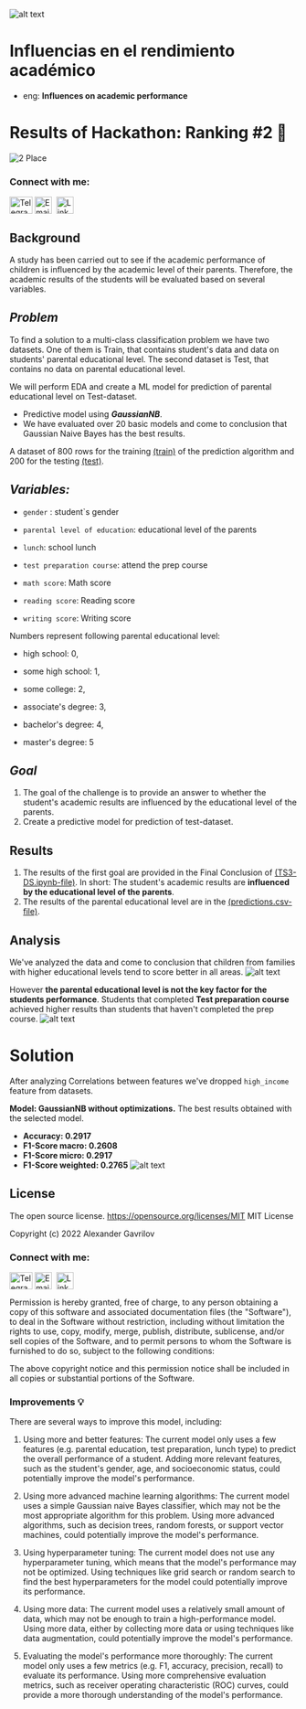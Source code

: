 ![alt text](https://github.com/GVRQ/TS3-DS/blob/main/images/nuwe.jpg?raw=true)
# Influencias en el rendimiento académico
* eng: **Influences on academic performance**

# Results of Hackathon: **Ranking #2** 🥇 
![2 Place](https://github.com/GVRQ/TS3-DS/blob/main/images/ranking_.png?raw=true)


<h3 style="text-align: left;" align="left">Connect with me:</h3>
<p style="text-align: left;" align="left"><a href="https://t.me/gavrilov_se" target="blank"><img style="float: left;" src="https://www.svgrepo.com/show/349527/telegram.svg" alt="Telegram_Alexander_Gavrilov_Data_Scientist" width="40" height="30" align="center" /></a>&nbsp;<a href="mailto:alexander@gavrilov.se" target="blank"><img src="https://www.clipartmax.com/png/full/91-913506_computer-icons-email-address-clip-art-icon-email-vector-png.png" alt="Email_Alexander_Gavrilov_Data_Scientist" width="30" height="30" align="center" /></a>&nbsp; <a href="https://www.linkedin.com/in/GVRQ/" target="blank"><img src="https://upload.wikimedia.org/wikipedia/commons/thumb/8/81/LinkedIn_icon.svg/72px-LinkedIn_icon.svg.png" alt="Linkedin_Alexander_Gavrilov_Data_Scientist" width="30" height="30" align="center" /></a></p>

## Background
A study has been carried out to see if the academic performance of children is influenced by the academic level of their parents. Therefore, the academic results of the students will be evaluated based on several variables.


## *Problem*
To find a solution to a multi-class classification problem we have two datasets. One of them is Train, that contains student's data and data on students' parental educational level. The second dataset is Test, that contains no data on parental educational level.

We will perform EDA and create a ML model for prediction of parental educational level on Test-dataset.
-  Predictive model using ***GaussianNB***. 
- We have evaluated over 20 basic models and come to conclusion that Gaussian Naive Bayes has the best results.

A dataset of 800 rows for the training [(train)](https://challenges-asset-files.s3.us-east-2.amazonaws.com/Events/Talent+Squad+League/3rd_batch/data/train.csv) of the prediction algorithm and 200 for the testing [(test)](https://challenges-asset-files.s3.us-east-2.amazonaws.com/Events/Talent+Squad+League/3rd_batch/data/test.csv).

## *Variables:*
- `gender` : student`s gender

- `parental level of education`: educational level of the parents

- `lunch`: school lunch

- `test preparation course`: attend the prep course

- `math score`: Math score

- `reading score`: Reading score

- `writing score`: Writing score

Numbers represent following parental educational level:
- high school: 0,

- some high school: 1,

- some college: 2,

- associate's degree: 3,

- bachelor's degree: 4,

- master's degree: 5

## *Goal*
1. The goal of the challenge is to provide an answer to whether the student's academic results are influenced by the educational level of the parents. 
2. Create a predictive model for prediction of test-dataset.

## Results

1. The results of the first goal are provided in the Final Conclusion of [(TS3-DS.ipynb-file)](https://github.com/GVRQ/TS3-DS/blob/main/TS_DS3.ipynb). In short: The student's academic results are **influenced by the educational level of the parents**.
2. The results of the parental educational level are in the [(predictions.csv-file)](https://github.com/GVRQ/TS3-DS/blob/main/predictions.json).

## Analysis
We've analyzed the data and come to conclusion that children from families with higher educational levels tend to score better in all areas. 
![alt text](https://github.com/GVRQ/TS3-DS/blob/main/images/Parental_ed_values.png?raw=true)

However **the parental educational level is not the key factor for the students performance**. Students that completed **Test preparation course** achieved higher results than students that haven't completed the prep course.
![alt text](https://github.com/GVRQ/TS3-DS/blob/main/images/prep_course_vs_scores.png?raw=true)

# Solution
After analyzing Correlations between features we've dropped `high_income` feature from datasets.

**Model: GaussianNB without optimizations.**
The best results obtained with the selected model.

- **Accuracy: 0.2917**
- **F1-Score macro: 0.2608**
- **F1-Score micro: 0.2917**
- **F1-Score weighted: 0.2765**
![alt text](https://github.com/GVRQ/TS3-DS/blob/main/images/ML_results.png?raw=true)

## License
The open source license. https://opensource.org/licenses/MIT
MIT License

Copyright (c) 2022 Alexander Gavrilov

<h3 style="text-align: left;" align="left">Connect with me:</h3>
<p style="text-align: left;" align="left"><a href="https://t.me/gavrilov_se" target="blank"><img style="float: left;" src="https://www.svgrepo.com/show/349527/telegram.svg" alt="Telegram_Alexander_Gavrilov_Data_Scientist" width="40" height="30" align="center" /></a>&nbsp;<a href="mailto:alexander@gavrilov.se" target="blank"><img src="https://www.clipartmax.com/png/full/91-913506_computer-icons-email-address-clip-art-icon-email-vector-png.png" alt="Email_Alexander_Gavrilov_Data_Scientist" width="30" height="30" align="center" /></a>&nbsp; <a href="https://www.linkedin.com/in/GVRQ/" target="blank"><img src="https://upload.wikimedia.org/wikipedia/commons/thumb/8/81/LinkedIn_icon.svg/72px-LinkedIn_icon.svg.png" alt="Linkedin_Alexander_Gavrilov_Data_Scientist" width="30" height="30" align="center" /></a></p>

Permission is hereby granted, free of charge, to any person obtaining a copy
of this software and associated documentation files (the "Software"), to deal
in the Software without restriction, including without limitation the rights
to use, copy, modify, merge, publish, distribute, sublicense, and/or sell
copies of the Software, and to permit persons to whom the Software is
furnished to do so, subject to the following conditions:

The above copyright notice and this permission notice shall be included in all
copies or substantial portions of the Software.

### Improvements 💡
There are several ways to improve this model, including:
1.    Using more and better features: The current model only uses a few features (e.g. parental education, test preparation, lunch type) to predict the overall performance of a student. Adding more relevant features, such as the student's gender, age, and socioeconomic status, could potentially improve the model's performance.

2.    Using more advanced machine learning algorithms: The current model uses a simple Gaussian naive Bayes classifier, which may not be the most appropriate algorithm for this problem. Using more advanced algorithms, such as decision trees, random forests, or support vector machines, could potentially improve the model's performance.

3.    Using hyperparameter tuning: The current model does not use any hyperparameter tuning, which means that the model's performance may not be optimized. Using techniques like grid search or random search to find the best hyperparameters for the model could potentially improve its performance.

4.    Using more data: The current model uses a relatively small amount of data, which may not be enough to train a high-performance model. Using more data, either by collecting more data or using techniques like data augmentation, could potentially improve the model's performance.

5.    Evaluating the model's performance more thoroughly: The current model only uses a few metrics (e.g. F1, accuracy, precision, recall) to evaluate its performance. Using more comprehensive evaluation metrics, such as receiver operating characteristic (ROC) curves, could provide a more thorough understanding of the model's performance.

